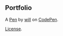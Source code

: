 Portfolio
---------


A [Pen](https://codepen.io/WillGuy/pen/OzONWb) by [will](https://codepen.io/WillGuy) on [CodePen](https://codepen.io).

[License](https://codepen.io/WillGuy/pen/OzONWb/license).